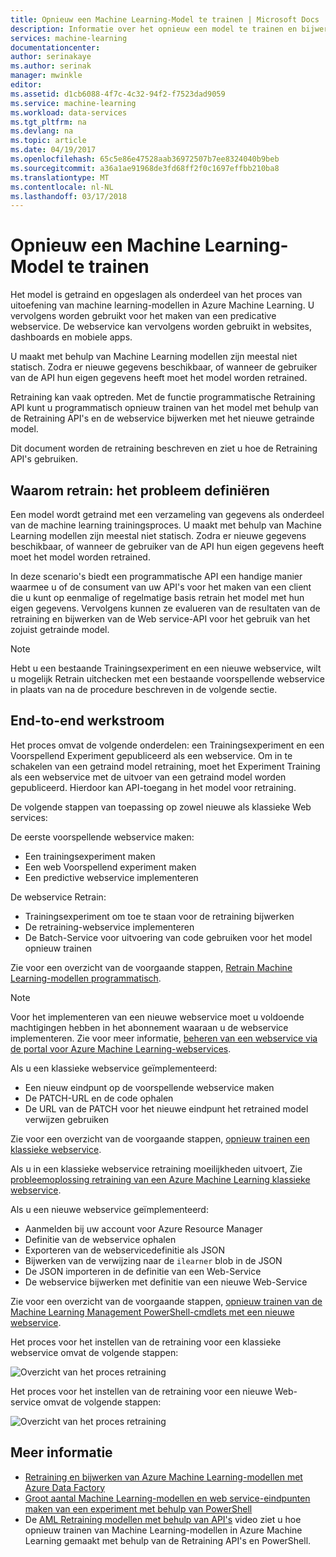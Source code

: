 ```yaml
---
title: Opnieuw een Machine Learning-Model te trainen | Microsoft Docs
description: Informatie over het opnieuw een model te trainen en bijwerken van de webservice voor het gebruik van het zojuist getrainde model in Azure Machine Learning.
services: machine-learning
documentationcenter: 
author: serinakaye
ms.author: serinak
manager: mwinkle
editor: 
ms.assetid: d1cb6088-4f7c-4c32-94f2-f7523dad9059
ms.service: machine-learning
ms.workload: data-services
ms.tgt_pltfrm: na
ms.devlang: na
ms.topic: article
ms.date: 04/19/2017
ms.openlocfilehash: 65c5e86e47528aab36972507b7ee8324040b9beb
ms.sourcegitcommit: a36a1ae91968de3fd68ff2f0c1697effbb210ba8
ms.translationtype: MT
ms.contentlocale: nl-NL
ms.lasthandoff: 03/17/2018
---
```

# <a name="retrain-a-machine-learning-model"></a>Opnieuw een Machine Learning-Model te trainen
Het model is getraind en opgeslagen als onderdeel van het proces van uitoefening van machine learning-modellen in Azure Machine Learning. U vervolgens worden gebruikt voor het maken van een predicative webservice. De webservice kan vervolgens worden gebruikt in websites, dashboards en mobiele apps. 

U maakt met behulp van Machine Learning modellen zijn meestal niet statisch. Zodra er nieuwe gegevens beschikbaar, of wanneer de gebruiker van de API hun eigen gegevens heeft moet het model worden retrained. 

Retraining kan vaak optreden. Met de functie programmatische Retraining API kunt u programmatisch opnieuw trainen van het model met behulp van de Retraining API's en de webservice bijwerken met het nieuwe getrainde model. 

Dit document worden de retraining beschreven en ziet u hoe de Retraining API's gebruiken.

## <a name="why-retrain-defining-the-problem"></a>Waarom retrain: het probleem definiëren
Een model wordt getraind met een verzameling van gegevens als onderdeel van de machine learning trainingsproces. U maakt met behulp van Machine Learning modellen zijn meestal niet statisch. Zodra er nieuwe gegevens beschikbaar, of wanneer de gebruiker van de API hun eigen gegevens heeft moet het model worden retrained.

In deze scenario's biedt een programmatische API een handige manier waarmee u of de consument van uw API's voor het maken van een client die u kunt op eenmalige of regelmatige basis retrain het model met hun eigen gegevens. Vervolgens kunnen ze evalueren van de resultaten van de retraining en bijwerken van de Web service-API voor het gebruik van het zojuist getrainde model.

> [!NOTE]
> Hebt u een bestaande Trainingsexperiment en een nieuwe webservice, wilt u mogelijk Retrain uitchecken met een bestaande voorspellende webservice in plaats van na de procedure beschreven in de volgende sectie.
> 
> 

## <a name="end-to-end-workflow"></a>End-to-end werkstroom
Het proces omvat de volgende onderdelen: een Trainingsexperiment en een Voorspellend Experiment gepubliceerd als een webservice. Om in te schakelen van een getraind model retraining, moet het Experiment Training als een webservice met de uitvoer van een getraind model worden gepubliceerd. Hierdoor kan API-toegang in het model voor retraining. 

De volgende stappen van toepassing op zowel nieuwe als klassieke Web services:

De eerste voorspellende webservice maken:

* Een trainingsexperiment maken
* Een web Voorspellend experiment maken
* Een predictive webservice implementeren

De webservice Retrain:

* Trainingsexperiment om toe te staan voor de retraining bijwerken
* De retraining-webservice implementeren
* De Batch-Service voor uitvoering van code gebruiken voor het model opnieuw trainen

Zie voor een overzicht van de voorgaande stappen, [Retrain Machine Learning-modellen programmatisch](retrain-models-programmatically.md).

> [!NOTE] 
> Voor het implementeren van een nieuwe webservice moet u voldoende machtigingen hebben in het abonnement waaraan u de webservice implementeren. Zie voor meer informatie, [beheren van een webservice via de portal voor Azure Machine Learning-webservices](manage-new-webservice.md). 

Als u een klassieke webservice geïmplementeerd:

* Een nieuw eindpunt op de voorspellende webservice maken
* De PATCH-URL en de code ophalen
* De URL van de PATCH voor het nieuwe eindpunt het retrained model verwijzen gebruiken 

Zie voor een overzicht van de voorgaande stappen, [opnieuw trainen een klassieke webservice](retrain-a-classic-web-service.md).

Als u in een klassieke webservice retraining moeilijkheden uitvoert, Zie [probleemoplossing retraining van een Azure Machine Learning klassieke webservice](troubleshooting-retraining-models.md).

Als u een nieuwe webservice geïmplementeerd:

* Aanmelden bij uw account voor Azure Resource Manager
* Definitie van de webservice ophalen
* Exporteren van de webservicedefinitie als JSON
* Bijwerken van de verwijzing naar de `ilearner` blob in de JSON
* De JSON importeren in de definitie van een Web-Service
* De webservice bijwerken met definitie van een nieuwe Web-Service

Zie voor een overzicht van de voorgaande stappen, [opnieuw trainen van de Machine Learning Management PowerShell-cmdlets met een nieuwe webservice](retrain-new-web-service-using-powershell.md).

Het proces voor het instellen van de retraining voor een klassieke webservice omvat de volgende stappen:

![Overzicht van het proces retraining][1]

Het proces voor het instellen van de retraining voor een nieuwe Web-service omvat de volgende stappen:

![Overzicht van het proces retraining][7]

## <a name="other-resources"></a>Meer informatie
* [Retraining en bijwerken van Azure Machine Learning-modellen met Azure Data Factory](https://azure.microsoft.com/blog/retraining-and-updating-azure-machine-learning-models-with-azure-data-factory/)
* [Groot aantal Machine Learning-modellen en web service-eindpunten maken van een experiment met behulp van PowerShell](create-models-and-endpoints-with-powershell.md)
* De [AML Retraining modellen met behulp van API's](https://www.youtube.com/watch?v=wwjglA8xllg) video ziet u hoe opnieuw trainen van Machine Learning-modellen in Azure Machine Learning gemaakt met behulp van de Retraining API's en PowerShell.

<!--image links-->
[1]: ./media/retrain-machine-learning-model/machine-learning-retrain-models-programmatically-IMAGE01.png
[7]: ./media/retrain-machine-learning-model/machine-learning-retrain-models-programmatically-IMAGE07.png


